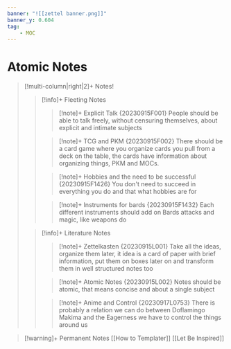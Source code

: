 ```yaml
---
banner: "![[zettel banner.png]]"
banner_y: 0.604
tag:
	- MOC
---
```



# Atomic Notes

>[!multi-column|right|2]+ Notes!
>>[!info]+ Fleeting Notes
>>>[!note]+ Explicit Talk {20230915F001}
>>>People should be able to talk freely, without censuring themselves, about explicit and intimate subjects
>>
>>>[!note]+ TCG and PKM {20230915F002}
>>>There should be a card game where you organize cards you pull from a deck on the table, the cards have information about organizing things, PKM and MOCs.
>>
>>>[!note]+ Hobbies and the need to be successful {20230915F1426}
>>>You don't need to succeed in everything you do and that what hobbies are for
>>
>>>[!note]+ Instruments for bards {20230915F1432}
>>>Each different instruments should add on Bards attacks and magic, like weapons do
>
>>[!info]+ Literature Notes
>>
>>> [!note]+ Zettelkasten {20230915L001}
>>> Take all the ideas, organize them later, it idea is a card of paper with brief information, put them on boxes later on and transform them in well structured notes too
>>
>>> [!note]+ Atomic Notes {20230915L002}
>>> Notes should be atomic, that means concise and about a single subject
>>
>>>[!note]+ Anime and Control {20230917L0753}
>>>There is probably a relation we can do between Doflamingo Makima and the Eagerness we have to control the things around us
>>

> [!warning]+ Permanent Notes 
> [[How to Templater]]
> [[Let Be Inspired]]
